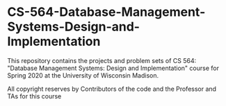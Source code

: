 # CS-564-Database-Management-Systems-Design-and-Implementation
This repository contains the projects and problem sets of CS 564: "Database Management Systems: Design and Implementation" course for Spring 2020 at the University of Wisconsin Madison.

All copyright reserves by Contributors of the code and the Professor and TAs for this course
